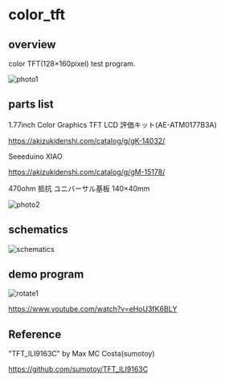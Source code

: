 # color_tft

## overview

color TFT(128×160pixel) test program.

![photo1](https://user-images.githubusercontent.com/5597377/126858125-337e90ba-b827-49cd-85a2-7a220cbab5e5.jpg)

## parts list

1.77inch Color Graphics TFT LCD 評価キット(AE-ATM0177B3A)

https://akizukidenshi.com/catalog/g/gK-14032/

Seeeduino XIAO

https://akizukidenshi.com/catalog/g/gM-15178/

470ohm 抵抗
ユニバーサル基板 140×40mm

![photo2](https://user-images.githubusercontent.com/5597377/126858131-3bb60c60-df49-4f26-9648-1a34f9e3894d.jpg)

## schematics

![schematics](https://user-images.githubusercontent.com/5597377/126858130-0651a19e-adb0-4ece-b0d2-5f415777ef44.png)

## demo program

![rotate1](https://user-images.githubusercontent.com/5597377/129410965-5524a431-d700-490d-b8fe-a8d850242b7e.jpg)

https://www.youtube.com/watch?v=eHoU3fK6BLY

## Reference

"TFT_ILI9163C" by Max MC Costa(sumotoy)

https://github.com/sumotoy/TFT_ILI9163C

